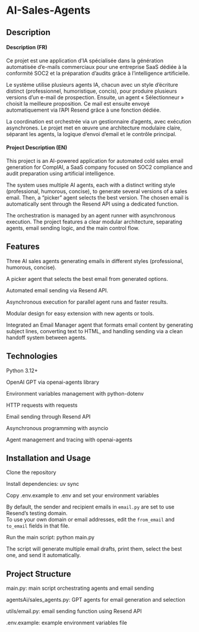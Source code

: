# AI-Sales-Agents
## Description 

#### Description (FR)
Ce projet est une application d’IA spécialisée dans la génération automatisée d’e-mails commerciaux pour une entreprise SaaS dédiée à la conformité SOC2 et la préparation d’audits grâce à l’intelligence artificielle.

Le système utilise plusieurs agents IA, chacun avec un style d’écriture distinct (professionnel, humoristique, concis), pour produire plusieurs versions d’un e-mail de prospection. Ensuite, un agent « Sélectionneur » choisit la meilleure proposition. Ce mail est ensuite envoyé automatiquement via l’API Resend grâce à une fonction dédiée.

La coordination est orchestrée via un gestionnaire d’agents, avec exécution asynchrones. Le projet met en œuvre une architecture modulaire claire, séparant les agents, la logique d’envoi d’email et le contrôle principal.

#### Project Description (EN)
This project is an AI-powered application for automated cold sales email generation for ComplAI, a SaaS company focused on SOC2 compliance and audit preparation using artificial intelligence.

The system uses multiple AI agents, each with a distinct writing style (professional, humorous, concise), to generate several versions of a sales email. Then, a “picker” agent selects the best version. The chosen email is automatically sent through the Resend API using a dedicated function.

The orchestration is managed by an agent runner with asynchronous execution. The project features a clear modular architecture, separating agents, email sending logic, and the main control flow.

## Features
Three AI sales agents generating emails in different styles (professional, humorous, concise).

A picker agent that selects the best email from generated options.

Automated email sending via Resend API.

Asynchronous execution for parallel agent runs and faster results.

Modular design for easy extension with new agents or tools.

Integrated an Email Manager agent that formats email content by generating subject lines, converting text to HTML, and handling sending via a clean handoff system between agents.

## Technologies
Python 3.12+

OpenAI GPT via openai-agents library

Environment variables management with python-dotenv

HTTP requests with requests

Email sending through Resend API

Asynchronous programming with asyncio

Agent management and tracing with openai-agents

## Installation and Usage

Clone the repository

Install dependencies: uv sync

Copy .env.example to .env and set your environment variables

By default, the sender and recipient emails in `email.py` are set to use Resend’s testing domain.  
To use your own domain or email addresses, edit the `from_email` and `to_email` fields in that file.

Run the main script: python main.py

The script will generate multiple email drafts, print them, select the best one, and send it automatically.

## Project Structure
main.py: main script orchestrating agents and email sending

agentsAi/sales_agents.py: GPT agents for email generation and selection

utils/email.py: email sending function using Resend API

.env.example: example environment variables file
